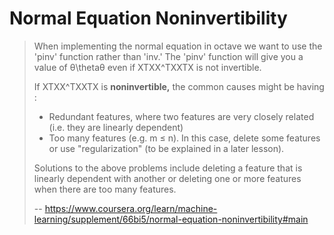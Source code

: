 # Normal Equation Noninvertibility
> 
> When implementing the normal equation in octave we want to use the 'pinv' function rather than 'inv.' The 'pinv' function will give you a value of θ\thetaθ even if XTXX^TXXTX is not invertible.
> 
> If XTXX^TXXTX is **noninvertible,** the common causes might be having :
> 
> *   Redundant features, where two features are very closely related (i.e. they are linearly dependent)
> *   Too many features (e.g. m ≤ n). In this case, delete some features or use "regularization" (to be explained in a later lesson).
> 
> Solutions to the above problems include deleting a feature that is linearly dependent with another or deleting one or more features when there are too many features.
>
> -- https://www.coursera.org/learn/machine-learning/supplement/66bi5/normal-equation-noninvertibility#main
